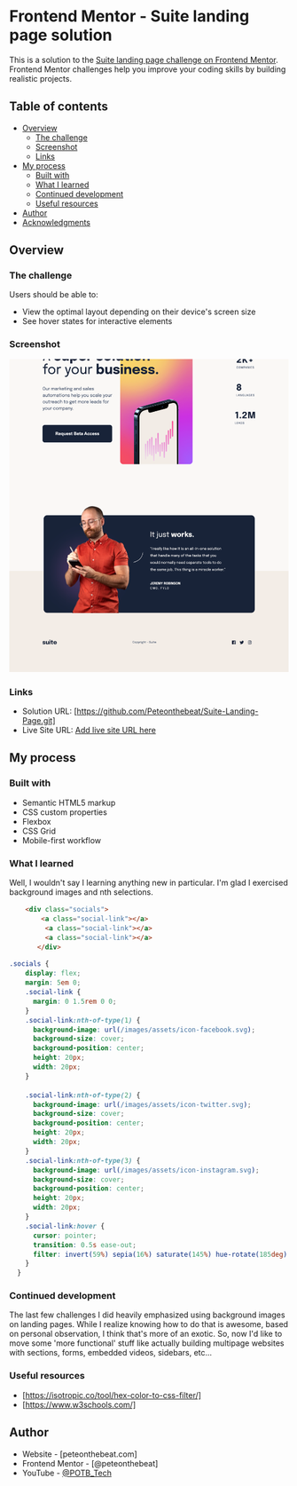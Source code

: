 # Frontend Mentor - Suite landing page solution

This is a solution to the [Suite landing page challenge on Frontend Mentor](https://www.frontendmentor.io/challenges/suite-landing-page-tj_eaU-Ra). Frontend Mentor challenges help you improve your coding skills by building realistic projects.

## Table of contents

- [Overview](#overview)
  - [The challenge](#the-challenge)
  - [Screenshot](#screenshot)
  - [Links](#links)
- [My process](#my-process)
  - [Built with](#built-with)
  - [What I learned](#what-i-learned)
  - [Continued development](#continued-development)
  - [Useful resources](#useful-resources)
- [Author](#author)
- [Acknowledgments](#acknowledgments)



## Overview

### The challenge

Users should be able to:

- View the optimal layout depending on their device's screen size
- See hover states for interactive elements

### Screenshot

![](./screenshot.png)

### Links

- Solution URL: [https://github.com/Peteonthebeat/Suite-Landing-Page.git]
- Live Site URL: [Add live site URL here](https://your-live-site-url.com)

## My process

### Built with

- Semantic HTML5 markup
- CSS custom properties
- Flexbox
- CSS Grid
- Mobile-first workflow

### What I learned

Well, I wouldn't say I learning anything new in particular. I'm glad I exercised background images and nth selections.


```html
    <div class="socials">
        <a class="social-link"></a>
         <a class="social-link"></a>
         <a class="social-link"></a>
       </div>
```

```css
.socials {
    display: flex;
    margin: 5em 0;
    .social-link {
      margin: 0 1.5rem 0 0;
    }
    .social-link:nth-of-type(1) {
      background-image: url(/images/assets/icon-facebook.svg);
      background-size: cover;
      background-position: center;
      height: 20px;
      width: 20px;
    }

    .social-link:nth-of-type(2) {
      background-image: url(/images/assets/icon-twitter.svg);
      background-size: cover;
      background-position: center;
      height: 20px;
      width: 20px;
    }
    .social-link:nth-of-type(3) {
      background-image: url(/images/assets/icon-instagram.svg);
      background-size: cover;
      background-position: center;
      height: 20px;
      width: 20px;
    }
    .social-link:hover {
      cursor: pointer;
      transition: 0.5s ease-out;
      filter: invert(59%) sepia(16%) saturate(145%) hue-rotate(185deg) brightness(88%) contrast(83%);
    }
  }
```

### Continued development

The last few challenges I did heavily emphasized using background images on landing pages. While I realize knowing how to do that is awesome, based on personal observation, I think that's more of an exotic. So, now I'd like to move some 'more functional' stuff like actually building multipage websites with sections, forms, embedded videos, sidebars, etc...


### Useful resources

- [https://isotropic.co/tool/hex-color-to-css-filter/]
- [https://www.w3schools.com/]

## Author

- Website - [peteonthebeat.com]
- Frontend Mentor - [@peteonthebeat]
- YouTube - [@POTB_Tech](https://www.youtube.com/channel/UCLwFWrYji6b5UcHQ7o4BEvg)
